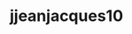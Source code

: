 ---
title: jjeanjacques10
github: https://github.com/jjeanjacques10
mode: light
transition: 1s
score: 66.9
archetype:
- Minimalistic
---